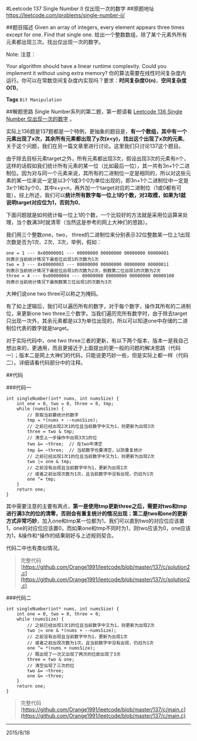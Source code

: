 #Leetcode 137 Single Number II 仅出现一次的数字
##原题地址
https://leetcode.com/problems/single-number-ii/

##题目描述
Given an array of integers, every element appears three times except for one. Find that single one.
给出一个整数数组，除了某个元素外所有元素都出现三次。找出仅出现一次的数字。

Note:
注意：

Your algorithm should have a linear runtime complexity. Could you implement it without using extra memory?
你的算法需要在线性时间复杂度内运行。你可以在常数空间复杂度内实现吗？要求：**时间复杂度O(n)**，**空间复杂度O(1)**。

**Tags** `Bit Manipulation`

##解题思路
Single Number系列的第二题，第一题请看 [Leetcode 136 Single Number 仅出现一次的数字](http://blog.csdn.net/smile_watermelon/article/details/47733979) 。

实际上136题是137题都是一个特例，更抽象的题目是，**有一个数组，其中有一个元素出现了x次，其余所有元素都出现了y次(x<y)，找出这个出现了x次的元素**。关于这个问题，我们在另一篇文章里进行讨论。这里我们只讨论137这个题目。

由于除去目标元素target之外，所有元素都出现3次，假设出现3次的元素有n个，这样的话假如我们统计所有元素的某一位（比如最后一位），其一共有3n+1个二进制位。因为对与同一个元素来说，其所有的二进制位一定是相同的，所以对这些元素的某一位来说一定是以3个1或3个0为单位出现的，即3n+1个二进制位中一定是3x个1和3y个0，其中x+y=n，再外加一个target对应的二进制位（1或0都有可能）。综上所述，我们可以**统计所有数字每一位上1的个数，对3取模，如果为1就说明target对应位为1，否则为0**。

下面问题就是如何统计每一位上1的个数，一个比较好的方法就是采用位运算来处理，当个数满3时就清零（当然这是参考的网上大神们的思路）。

我们用三个整数one，two， three的二进制位来分别表示32位整数某一位上1出现次数是否为1次、2次、3次，举例，假如：

    one = 1 --- 0x00000001 --- 00000000 00000000 00000000 00000001
    则表示当前统计情况下最低位出现1的次数为1次
    two = 3 --- 0x00000003 --- 00000000 00000000 00000000 00000011
    则表示当前统计情况下最低位出现1的次数为2次，倒数第二位出现1的次数为2次
    three = 4 --- 0x00000004 --- 00000000 00000000 00000000 00000100
    则表示当前统计情况下最倒数第三位出现1的次数为3次
    
大神们说one two three可以称之为掩码。

有了如上逻辑后，我们可以遍历所有的数字，对于每个数字，操作其所有的二进制位，来更新one two three三个数字。当我们遍历完所有数字时，由于除去target只出现一次外，其余元素都是以3为单位出现的，所以可以知道one中存储的二进制位代表的数字就是target。

对于实际代码中，one two three三者的更新，有以下两个版本，版本一是我自己想出来的，更通用，而且更接近于上面提出的更一般的问题的解决思路（代码一）；版本二是网上大神们的代码，只能说更巧妙一些，但是实际上都一样（代码二）。详细请看代码部分中的注释。

##代码

###代码一
```
int singleNumber(int* nums, int numsSize) {
    int one = 0, two = 0, three = 0, tmp;
    while (numsSize) {
        // 获取当前要统计的数字
        tmp = *(nums + --numsSize); 
        // 之前已经出现2次1的位且当前数字中又为1，则更新为出现3次
        three = two & tmp; 
        // 清空上一步操作中出现3次1的位
        two &= ~three;  // 在two中清空
        tmp &= ~three;  // 当前数字也要清空，以防重复统计
        // 之前已经出现1次1的位且当前数字中又为1，则更新为出现2次
        two |= one & tmp;
        // 之前没有出现且当前数字中为1，更新为出现1次
        // 或者之前出现次数为1次，且当前数字中没有出现，仍旧为1次
        one ^= tmp;
    }
    return one;
}
```
其中需要注意的主要有两点，**第一是使用tmp更新three之后，需要对two和tmp进行满3次的位的清零，否则会有重复统计的情况出现**；**第二是two和one的更新方式非常巧妙**，加入one和tmp某一位都为1，我们可以直到two的对应位应该置1，one的对应位应该置0，而如果one和tmp不同时为1，则two应该为0，one应该为1，&操作和^操作的结果刚好与上述规则契合。

代码二中也有类似情况。

> 完整代码 [https://github.com/Orange1991/leetcode/blob/master/137/c/solution2.c](https://github.com/Orange1991/leetcode/blob/master/137/c/solution2.c)

###代码二
```
int singleNumber(int* nums, int numsSize) {
    int one = 0, two = 0, three = 0;
    while (numsSize) {
        // 之前已经出现1次1的位且当前数字中又为1，则更新为出现2次
        two |= one & *(nums + --numsSize);
        // 之前没有出现且当前数字中为1，更新为出现1次
        // 或者之前出现次数为1次，且当前数字中没有出现，仍旧为1次
        one ^= *(nums + numsSize);
        // 既出现了一次又出现了两次的位即出现了3次
        three = two & one;
        // 清空出现了三次的位
        two &= ~three;
        one &= ~three;
    }
    return one;
}
```

> 完整代码 [https://github.com/Orange1991/leetcode/blob/master/137/c/main.c](https://github.com/Orange1991/leetcode/blob/master/137/c/main.c)

---
2015/8/18
